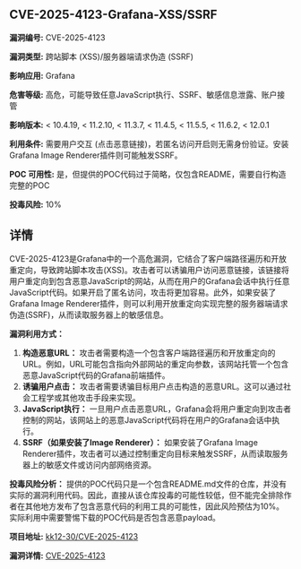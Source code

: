 ## CVE-2025-4123-Grafana-XSS/SSRF

**漏洞编号:** CVE-2025-4123

**漏洞类型:** 跨站脚本 (XSS)/服务器端请求伪造 (SSRF)

**影响应用:** Grafana

**危害等级:** 高危，可能导致任意JavaScript执行、SSRF、敏感信息泄露、账户接管

**影响版本:** < 10.4.19, < 11.2.10, < 11.3.7, < 11.4.5, < 11.5.5, < 11.6.2, < 12.0.1

**利用条件:** 需要用户交互 (点击恶意链接)，若匿名访问开启则无需身份验证。安装Grafana Image Renderer插件则可能触发SSRF。

**POC 可用性:** 是，但提供的POC代码过于简略，仅包含README，需要自行构造完整的POC

**投毒风险:** 10%

## 详情

CVE-2025-4123是Grafana中的一个高危漏洞，它结合了客户端路径遍历和开放重定向，导致跨站脚本攻击(XSS)。攻击者可以诱骗用户访问恶意链接，该链接将用户重定向到包含恶意JavaScript的网站，从而在用户的Grafana会话中执行任意JavaScript代码。如果开启了匿名访问，攻击将更加容易。此外，如果安装了Grafana Image Renderer插件，则可以利用开放重定向实现完整的服务器端请求伪造(SSRF)，从而读取服务器上的敏感信息。

**漏洞利用方式：**

1.  **构造恶意URL：** 攻击者需要构造一个包含客户端路径遍历和开放重定向的URL。例如，URL可能包含指向外部网站的重定向参数，该网站托管一个包含恶意JavaScript代码的Grafana前端插件。
2.  **诱骗用户点击：** 攻击者需要诱骗目标用户点击构造的恶意URL。这可以通过社会工程学或其他攻击手段来实现。
3.  **JavaScript执行：** 一旦用户点击恶意URL，Grafana会将用户重定向到攻击者控制的网站，该网站上的恶意JavaScript代码将在用户的Grafana会话中执行。
4.  **SSRF（如果安装了Image Renderer）：** 如果安装了Grafana Image Renderer插件，攻击者可以通过控制重定向目标来触发SSRF，从而读取服务器上的敏感文件或访问内部网络资源。

**投毒风险分析：**
提供的POC代码只是一个包含README.md文件的仓库，并没有实际的漏洞利用代码。因此，直接从该仓库投毒的可能性较低，但不能完全排除作者在其他地方发布了包含恶意代码的利用工具的可能性，因此风险预估为10%。实际利用中需要警惕下载的POC代码是否包含恶意payload。

**项目地址:** [kk12-30/CVE-2025-4123](https://github.com/kk12-30/CVE-2025-4123)

**漏洞详情:** [CVE-2025-4123](https://nvd.nist.gov/vuln/detail/CVE-2025-4123)